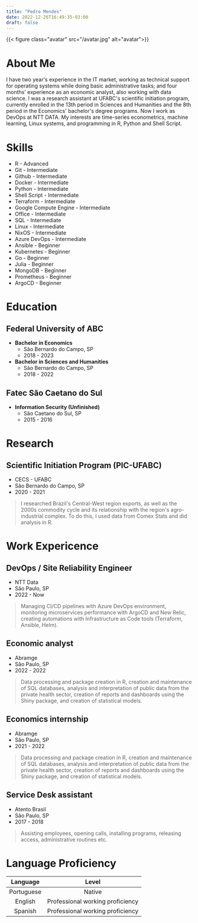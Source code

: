 ```yaml
---
title: "Pedro Mendes"
date: 2022-12-26T16:49:35-03:00
draft: false
---
```


{{< figure class="avatar" src="/avatar.jpg" alt="avatar">}}

<link rel="stylesheet" href="https://cdn.jsdelivr.net/gh/devicons/devicon@v2.15.1/devicon.min.css">

<!-- # Pedro Mendes -->

<!-- <i class="fas fa-envelope"></i> phrmendes@tuta.io   -->
<!-- <i class="fab fa-github"></i> https://github.com/phrmendes/    -->
<!-- <i class="fab fa-linkedin"></i> [Pedro Mendes](https://www.linkedin.com/in/pedro-mendes-b9983b13a/) -->

# <i class="fas fa-user"></i> About Me 

I have two year's experience in the IT market, working as technical support for operating systems while doing basic administrative tasks; and four months' experience as an economic analyst, also working with data science. I was a research assistant at UFABC's scientific initiation program, currently enrolled in the 13th period in Sciences and Humanities and the 8th period in the Economics' bachelor's degree programs. Now I work as DevOps at NTT DATA. My interests are time-series econometrics, machine learning, Linux systems, and programming in R, Python and Shell Script.

# <i class="fas fa-toolbox"></i> Skills

- <i class="fab fa-r-project"></i> R - Advanced
- <i class="fab fa-git"></i> Git - Intermediate
- <i class="fab fa-github"></i> Github - Intermediate
- <i class="fab fa-docker"></i> Docker - Intermediate
- <i class="fab fa-python"></i> Python - Intermediate
- <i class="fas fa-terminal"></i> Shell Script - Intermediate
- <i class="devicon-terraform-plain"></i> Terraform - Intermediate 
- <i class="devicon-googlecloud-plain"></i> Google Compute Engine - Intermediate
- <i class="fab fa-microsoft"></i> Office - Intermediate
- <i class="fas fa-database"></i> SQL - Intermediate
- <i class="fab fa-linux"></i> Linux - Intermediate
- <i class="devicon-nixos-plain"></i> NixOS - Intermediate
- <i class="devicon-azure-plain"></i> Azure DevOps - Intermediate
- <i class="devicon-ansible-plain"></i> Ansible - Beginner
- <i class="devicon-kubernetes-plain"></i> Kubernetes - Beginner
- <i class="devicon-go-original-wordmark"></i> Go - Beginner
- <i class="devicon-julia-plain"></i> Julia - Beginner
- <i class="devicon-mongodb-plain"></i> MongoDB - Beginner
- <i class="devicon-prometheus-original"></i> Prometheus - Beginner
- <i class="devicon-argocd-plain"></i> ArgoCD - Beginner

# <i class="fas fa-graduation-cap"></i> Education 

## Federal University of ABC

- **Bachelor in Economics**
  - São Bernardo do Campo, SP
  - 2018 - 2023
- **Bachelor in Sciences and Humanities**
  - São Bernardo do Campo, SP
  - 2018 - 2022

## Fatec São Caetano do Sul
- **Information Security (Unfinished)**
  - São Caetano do Sul, SP
  - 2015 - 2016

# Research 

## Scientific Initiation Program (PIC-UFABC)

- CECS - UFABC
- São Bernardo do Campo, SP
- 2020 - 2021

> I researched Brazil's Central-West region exports, as well as the 2000s commodity cycle and its relationship with the region's agro-industrial complex. To do this, I used data from Comex Stats and did analysis in R.

# Work Expericence

## DevOps / Site Reliability Engineer

- NTT Data
- São Paulo, SP
- 2022 - Now

> Managing CI/CD pipelines with Azure DevOps environment, monitoring microservices performance with ArgoCD and New Relic, creating automations with Infrastructure as Code tools (Terraform, Ansible, Helm).
## Economic analyst

- Abramge
- São Paulo, SP
- 2022 - 2022

> Data processing and package creation in R, creation and maintenance of SQL databases, analysis and interpretation of public data from the private health sector, creation of reports and dashboards using the Shiny package, and creation of statistical models.

## Economics internship

- Abramge
- São Paulo, SP
- 2021 - 2022

> Data processing and package creation in R, creation and maintenance of SQL databases, analysis and interpretation of public data from the private health sector, creation of reports and dashboards using the Shiny package, and creation of statistical models.

## Service Desk assistant

- Atento Brasil
- São Paulo, SP
- 2017 - 2018

> Assisting employees, opening calls, installing programs, releasing access, administrative routines etc.

# Language Proficiency

| Language   | Level                            |
| :--------: | :------------------------------: |
| Portuguese | Native                           |
| English    | Professional working proficiency |
| Spanish    | Professional working proficiency |
